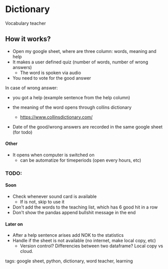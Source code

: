 # Dictionary
Vocabulary teacher

## How it works?
- Open my google sheet, where are three column: words, meaning and help
- It makes a user defined quiz (number of words, number of wrong answers)
  - The word is spoken via audio
- You need to vote for the good answer

In case of wrong answer:
- you got a help (example sentence from the help column)
- the meaning of the word opens through collins dictionary
  - https://www.collinsdictionary.com/
  
- Date of the good/wrong answers are recorded in the same google sheet (for todo)


#### Other
- It opens when computer is switched on
  - can be automatize for timeperiods (open every hours, etc)


### TODO:
#### Soon
  - Check whenever sound card is available 
	- If is not, skip to use it
  - Don't add the words to the teaching list, which has 6 good hit in a row
  - Don't show the pandas append bullshit message in the end
#### Later on   
  - After a help sentence arises add NOK to the statistics
  - Handle if the sheet is not available (no internet, make local copy, etc)
	- Version control? Differencies between two dataframe? Local copy vs cloud. 
  
  tags: google sheet, python, dictionary, word teacher, learning
